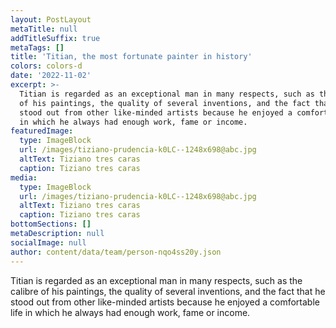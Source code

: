 ```yaml
---
layout: PostLayout
metaTitle: null
addTitleSuffix: true
metaTags: []
title: 'Titian, the most fortunate painter in history'
colors: colors-d
date: '2022-11-02'
excerpt: >-
  Titian is regarded as an exceptional man in many respects, such as the calibre
  of his paintings, the quality of several inventions, and the fact that he
  stood out from other like-minded artists because he enjoyed a comfortable life
  in which he always had enough work, fame or income.
featuredImage:
  type: ImageBlock
  url: /images/tiziano-prudencia-k0LC--1248x698@abc.jpg
  altText: Tiziano tres caras
  caption: Tiziano tres caras
media:
  type: ImageBlock
  url: /images/tiziano-prudencia-k0LC--1248x698@abc.jpg
  altText: Tiziano tres caras
  caption: Tiziano tres caras
bottomSections: []
metaDescription: null
socialImage: null
author: content/data/team/person-nqo4ss20y.json
---
```

Titian is regarded as an exceptional man in many respects, such as the calibre of his paintings, the quality of several inventions, and the fact that he stood out from other like-minded artists because he enjoyed a comfortable life in which he always had enough work, fame or income.


